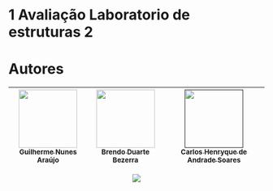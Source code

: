 # 1 Avaliação Laboratorio de estruturas 2
# Autores
| [<img src="https://avatars.githubusercontent.com/u/37356058?v=4" width=115><br><sub>Guilherme Nunes Araújo</sub>](https://github.com/Guiulhas) |  [<img src="https://avatars.githubusercontent.com/u/30351153?v=4" width=115><br><sub>Brendo Duarte Bezerra</sub>](https://github.com/Bz9r4) |  [<img src="https://avatars.githubusercontent.com/u/8989346?v=4" width=115><br><sub>Carlos Henryque de Andrade Soares</sub>]() |
| :---: | :---: | :---: |
<p align="center"><img src="http://img.shields.io/static/v1?label=STATUS&message=EM%20CONCLUIDO&color=GREEN&style=for-the-badge"/></p>
